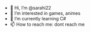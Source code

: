 - 👋 Hi, I’m @sarahi22
- 👀 I’m interested in games, animes
- 🌱 I’m currently learning C#
- 📫 How to reach me: dont reach me

<!---
sarahi22/sarahi22 is a ✨ special ✨ repository because its `README.md` (this file) appears on your GitHub profile.
You can click the Preview link to take a look at your changes.
--->
